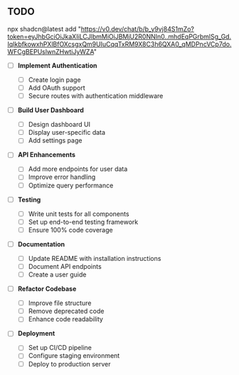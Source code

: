## TODO
npx shadcn@latest add "https://v0.dev/chat/b/b_y9vj84S1mZo?token=eyJhbGciOiJkaXIiLCJlbmMiOiJBMjU2R0NNIn0..mhdEqPGrbmlSg_Gd.IqIkbfkowxhPXlBfOXcsgxQm9UIuCqqTxRM9X8C3h6QXA0_qMDPncVCp7do.WFCgBEPUslwnZHwtiJyWZA"

- [ ] **Implement Authentication**

  - [ ] Create login page
  - [ ] Add OAuth support
  - [ ] Secure routes with authentication middleware

- [ ] **Build User Dashboard**

  - [ ] Design dashboard UI
  - [ ] Display user-specific data
  - [ ] Add settings page

- [ ] **API Enhancements**

  - [ ] Add more endpoints for user data
  - [ ] Improve error handling
  - [ ] Optimize query performance

- [ ] **Testing**

  - [ ] Write unit tests for all components
  - [ ] Set up end-to-end testing framework
  - [ ] Ensure 100% code coverage

- [ ] **Documentation**

  - [ ] Update README with installation instructions
  - [ ] Document API endpoints
  - [ ] Create a user guide

- [ ] **Refactor Codebase**

  - [ ] Improve file structure
  - [ ] Remove deprecated code
  - [ ] Enhance code readability

- [ ] **Deployment**
  - [ ] Set up CI/CD pipeline
  - [ ] Configure staging environment
  - [ ] Deploy to production server
